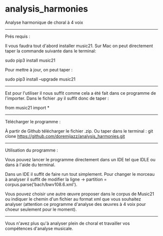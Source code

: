 # analysis_harmonies
Analyse harmonique de choral à 4 voix

------------------------------------------
Prés requis :

Il vous faudra tout d'abord installer music21. 
Sur Mac on peut directement taper la commande suivante dans le terminal:

sudo pip3 install music21

Pour mettre à jour, on peut taper : 

sudo pip3 install –upgrade music21

- - - - - - - - - - - - - - - - - - - - - - - 

Est pour l'utiliser il nous suffit comme cela a été fait dans ce programme de l'importer.
Dans le fichier .py il suffit donc de taper :

from music21 import *

---------------------------------------------
Télécharger le programme :

À partir de Github télécharger le fichier .zip.
Ou taper dans le terminal : git clone https://github.com/doremijazz/analysis_harmonies.git

---------------------------------------------

Utilisation du programme :

Vous pouvez lancer le programme directement dans un IDE tel que IDLE ou dans à l'aide du terminal.

Dans un IDE il suffit de faire run tout simplement. 
Pour changer le morceau à analyser il suffit de modifier la ligne -> partition = corpus.parse('bach/bwv108.6.xml').

Vous pouvez choisir une autre œuvre proposer dans le corpus de Music21 ou indiquer le chemin d'un fichier au format xml que vous souhaitez analyser (attention ce programme d'analyse des œuvres à 4 voix pour choeur seulement pour le moment).

--------------------------------------------

Vous n'avez plus qu'à analyser plein de choral et travailler vos compétences d'analyse musicale.
